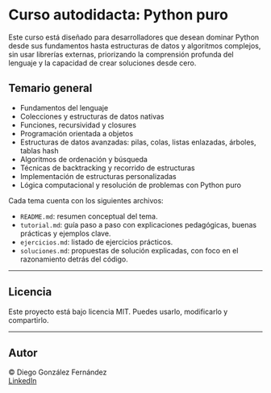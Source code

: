 # Curso autodidacta: Python puro

Este curso está diseñado para desarrolladores que desean dominar Python desde sus fundamentos hasta estructuras de datos y algoritmos complejos, sin usar librerías externas, priorizando la comprensión profunda del lenguaje y la capacidad de crear soluciones desde cero.

## Temario general

- Fundamentos del lenguaje  
- Colecciones y estructuras de datos nativas  
- Funciones, recursividad y closures  
- Programación orientada a objetos  
- Estructuras de datos avanzadas: pilas, colas, listas enlazadas, árboles, tablas hash  
- Algoritmos de ordenación y búsqueda  
- Técnicas de backtracking y recorrido de estructuras  
- Implementación de estructuras personalizadas  
- Lógica computacional y resolución de problemas con Python puro  

Cada tema cuenta con los siguientes archivos:

- `README.md`: resumen conceptual del tema.  
- `tutorial.md`: guía paso a paso con explicaciones pedagógicas, buenas prácticas y ejemplos clave.  
- `ejercicios.md`: listado de ejercicios prácticos.  
- `soluciones.md`: propuestas de solución explicadas, con foco en el razonamiento detrás del código.  

---

## Licencia

Este proyecto está bajo licencia MIT. Puedes usarlo, modificarlo y compartirlo.

---

## Autor

© Diego González Fernández  
[LinkedIn](https://www.linkedin.com/in/diego-gonzalez-fernandez)
